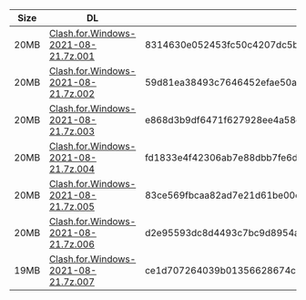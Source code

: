 |    Size   |     DL  | sha512sum |
|  ---  |  ---  |  ---  |
| 20MB | [Clash.for.Windows-2021-08-21.7z.001](https://cdn.jsdelivr.net/gh/appleians/cfw_m1@main/Clash.for.Windows-2021-08-21.7z.001) | 8314630e052453fc50c4207dc5b25ecceeac113578e815db693945954c67537b08a059f1450f19f227bcdefa6d455115f5260454b19a6fb0c1937a154590ee9c |
| 20MB | [Clash.for.Windows-2021-08-21.7z.002](https://cdn.jsdelivr.net/gh/appleians/cfw_m1@main/Clash.for.Windows-2021-08-21.7z.002) | 59d81ea38493c7646452efae50a477a32b3fb18e079bede71626afa649472d409dc9b0db6f4197d8d7445137084382aa1233aba16d58bebbae52f59e0165af5d |
| 20MB | [Clash.for.Windows-2021-08-21.7z.003](https://cdn.jsdelivr.net/gh/appleians/cfw_m1@main/Clash.for.Windows-2021-08-21.7z.003) | e868d3b9df6471f627928ee4a58ea737482668b0429e66a9c7bec6e644e9b1d43f8445bde64e4323d64d40979899c21cbe95921340d9d86d8adad30c15cc393a |
| 20MB | [Clash.for.Windows-2021-08-21.7z.004](https://cdn.jsdelivr.net/gh/appleians/cfw_m1@main/Clash.for.Windows-2021-08-21.7z.004) | fd1833e4f42306ab7e88dbb7fe6df335b5a52377b259d91acf006dd6d0026327808af87b48f1cde510cabee3c4240f4c1193d66e5c724181012cc2e0fc2dd127 |
| 20MB | [Clash.for.Windows-2021-08-21.7z.005](https://cdn.jsdelivr.net/gh/appleians/cfw_m1@main/Clash.for.Windows-2021-08-21.7z.005) | 83ce569fbcaa82ad7e21d61be00cd28b8a163b33700ce9ec86906269a4df31a3263470bd9236eb0028098b545b04e531c37e20ce5f0c0250a8e20cd5326acf85 |
| 20MB | [Clash.for.Windows-2021-08-21.7z.006](https://cdn.jsdelivr.net/gh/appleians/cfw_m1@main/Clash.for.Windows-2021-08-21.7z.006) | d2e95593dc8d4493c7bc9d8954ac9fc03442dc9f7c00282fe651ba466f3d804c8ceac3330d35c40e4d05b9600abafb22a6f7f0beace308d0c66fea4274ae8579 |
| 19MB | [Clash.for.Windows-2021-08-21.7z.007](https://cdn.jsdelivr.net/gh/appleians/cfw_m1@main/Clash.for.Windows-2021-08-21.7z.007) | ce1d707264039b01356628674c378a875fdc171bfa7e7c975326e117585396cbdc873c4a632667b5a9a591be98af5a629f8d1c76e76b4db5fd7d781a38643b1e |
